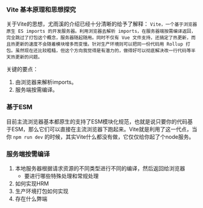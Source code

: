 ### Vite 基本原理和思想探究

关于Vite的思想，尤雨溪的介绍已经十分清晰的给予了解释：
`Vite，一个基于浏览器原生 ES imports 的开发服务器。利用浏览器去解析 imports，在服务器端按需编译返回，完全跳过了打包这个概念，服务器随起随用。同时不仅有 Vue 文件支持，还搞定了热更新，而且热更新的速度不会随着模块增多而变慢。针对生产环境则可以把同一份代码用 Rollup 打包。虽然现在还比较粗糙，但这个方向我觉得是有潜力的，做得好可以彻底解决改一行代码等半天热更新的问题。`

关键的要点：
1. 由浏览器来解析imports。
2. 服务端按需编译。

### 基于ESM
目前主流浏览器基本都原生的支持了ESM模块化规范，也就是说只要你的代码基于ESM，那么它们可以直接在主流浏览器下跑起来。Vite就是利用了这一代点，当你 `npm run dev` 的时候，其实Vite什么都没有做，它仅仅给你起了个node服务。

### 服务端按需编译
1. 本地服务器根据请求资源的不同类型进行不同的编译，然后返回给浏览器
    - 要进行哪些特殊处理和常规处理
2. 如何实现HRM
3. 生产环境打包如何实现
4. 存在什么弊端
